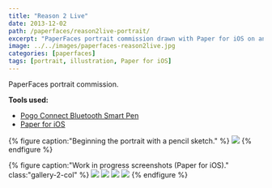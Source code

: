 ```yaml
---
title: "Reason 2 Live"
date: 2013-12-02
path: /paperfaces/reason2live-portrait/
excerpt: "PaperFaces portrait commission drawn with Paper for iOS on an iPad."
image: ../../images/paperfaces-reason2live.jpg
categories: [paperfaces]
tags: [portrait, illustration, Paper for iOS]
---
```


PaperFaces portrait commission.

**Tools used:**

- [Pogo Connect Bluetooth Smart Pen](https://www.amazon.com/gp/product/B009K448L4/ref=as_li_ss_tl?ie=UTF8&camp=1789&creative=390957&creativeASIN=B009K448L4&linkCode=as2&tag=mademist-20)
- [Paper for iOS](https://paper.bywetransfer.com/)

{% figure caption:"Beginning the portrait with a pencil sketch." %}
[![](../../images/paperfaces-reason2live-process-1-750.jpg)](../../images/paperfaces-reason2live-process-1-lg.jpg)
{% endfigure %}

{% figure caption:"Work in progress screenshots (Paper for iOS)." class:"gallery-2-col" %}
[![](../../images/paperfaces-reason2live-process-2-600.jpg)](../../images/paperfaces-reason2live-process-2-lg.jpg)
[![](../../images/paperfaces-reason2live-process-3-600.jpg)](../../images/paperfaces-reason2live-process-3-lg.jpg)
[![](../../images/paperfaces-reason2live-process-4-600.jpg)](../../images/paperfaces-reason2live-process-4-lg.jpg)
[![](../../images/paperfaces-reason2live-process-5-600.jpg)](../../images/paperfaces-reason2live-process-5-lg.jpg)
{% endfigure %}

